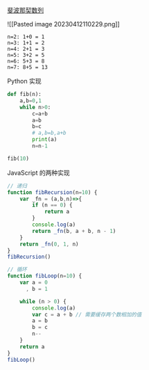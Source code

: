 [斐波那契数列](https://zh.wikipedia.org/wiki/%E6%96%90%E6%B3%A2%E9%82%A3%E5%A5%91%E6%95%B0)

![[Pasted image 20230412110229.png]]

```
n=2: 1+0 = 1
n=3: 1+1 = 2
n=4: 2+1 = 3
n=5: 3+2 = 5
n=6: 5+3 = 8
n=7: 8+5 = 13
```

Python 实现

```python
def fib(n):
	a,b=0,1
	while n>0:
		c=a+b
		a=b
		b=c
		# a,b=b,a+b
		print(a)
		n=n-1

fib(10)
```

JavaScript 的两种实现

```js
// 递归
function fibRecursion(n=10) {
    var _fn = (a,b,n)=>{
        if (n == 0) {
            return a
        }
        console.log(a)
        return _fn(b, a + b, n - 1)
    }
    return _fn(0, 1, n)
}
fibRecursion()

// 循环
function fibLoop(n=10) {
    var a = 0
      , b = 1

    while (n > 0) {
        console.log(a)
        var c = a + b // 需要缓存两个数相加的值
        a = b
        b = c
        n--
    }
    return a
}
fibLoop()
```
